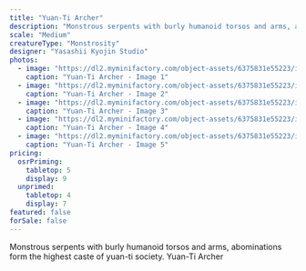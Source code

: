 ```yaml
---
title: "Yuan-Ti Archer"
description: "Monstrous serpents with burly humanoid torsos and arms, abominations form the highest caste of yuan-ti society. Yuan-Ti Archer"
scale: "Medium"
creatureType: "Monstrosity"
designer: "Yasashii Kyojin Studio"
photos:
  - image: "https://dl2.myminifactory.com/object-assets/6375831e55223/images/720X720-yuan-ti-03-ps.jpg"
    caption: "Yuan-Ti Archer - Image 1"
  - image: "https://dl2.myminifactory.com/object-assets/6375831e55223/images/720X720-yuan-ti-03-scale.jpg"
    caption: "Yuan-Ti Archer - Image 2"
  - image: "https://dl2.myminifactory.com/object-assets/6375831e55223/images/720X720-yuan-ti-03-c.jpg"
    caption: "Yuan-Ti Archer - Image 3"
  - image: "https://dl2.myminifactory.com/object-assets/6375831e55223/images/720X720-yuan-ti-03-b.jpg"
    caption: "Yuan-Ti Archer - Image 4"
  - image: "https://dl2.myminifactory.com/object-assets/6375831e55223/images/230X230-20240105-182943.tdf_6598a2ca25c8a8.29748423-6598a2e6ea616.jpg"
    caption: "Yuan-Ti Archer - Image 5"
pricing:
  osrPriming:
    tabletop: 5
    display: 9
  unprimed:
    tabletop: 4
    display: 7
featured: false
forSale: false
---
```


Monstrous serpents with burly humanoid torsos and arms, abominations form the highest caste of yuan-ti society. Yuan-Ti Archer